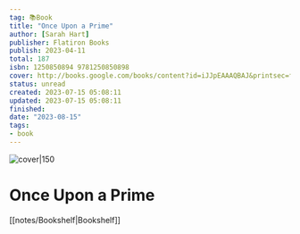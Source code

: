 ```yaml
---
tag: 📚Book
title: "Once Upon a Prime"
author: [Sarah Hart]
publisher: Flatiron Books
publish: 2023-04-11
total: 187
isbn: 1250850894 9781250850898
cover: http://books.google.com/books/content?id=iJJpEAAAQBAJ&printsec=frontcover&img=1&zoom=1&edge=curl&source=gbs_api
status: unread
created: 2023-07-15 05:08:11
updated: 2023-07-15 05:08:11
finished: 
date: "2023-08-15"
tags:
- book
---
```


![cover|150](http://books.google.com/books/content?id=iJJpEAAAQBAJ&printsec=frontcover&img=1&zoom=1&edge=curl&source=gbs_api)

# Once Upon a Prime
[[notes/Bookshelf|Bookshelf]]